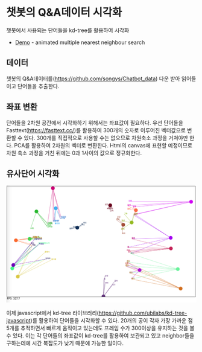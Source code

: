 # 챗봇의 Q&A데이터 시각화

챗봇에서 사용되는 단어들을 kd-tree를 활용하여 시각화

* [Demo](http://jaemin032.github.io/kd-tree-javascript/examples/basic/) - animated multiple nearest neighbour search

## 데이터
챗봇의 Q&A데이터를(https://github.com/songys/Chatbot_data) 다운 받아 읽어들이고 단어들을 추출한다.

## 좌표 변환
단어들을 2차원 공간에서 시각화하기 위해서는 좌표값이 필요하다. 우선 단어들을 Fasttext(https://fasttext.cc/)를 활용하여 300개의 숫자로 이루어진 벡터값으로 변환할 수 있다. 
 300개를 직접적으로 사용할 수는 없으므로 차원축소 과정을 거쳐야만 한다. PCA를 활용하여 2차원의 벡터로 변환한다. Html의 canvas에 표현할 예정이므로 차원 축소 과정을 거친 뒤에는 0과 1사이의 값으로 정규화한다.

## 유사단어 시각화

![alt text](https://github.com/jaemin032/kd-tree-javascript/blob/master/images/word_visualization.png)


이제 javascript에서 kd-tree 라이브러리(https://github.com/ubilabs/kd-tree-javascript)를 활용하여 단어들을 시각화할 수 있다. 20개의 공이 각자 가장 가까운 점 5개를 추적하면서 빠르게 움직이고 있는데도 프레임 수가 300이상을 유지하는 것을 볼 수 있다. 이는 각 단어들의 좌표값이 kd-tree를 활용하여 보관되고 있고 neighbor들을 구하는데에 시간 복잡도가 낮기 때문에 가능한 일이다. 




